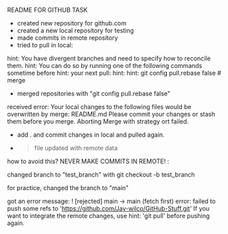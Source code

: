 README FOR GITHUB TASK

- created new repository for github.com
- created a new local repository for testing
- made commits in remote repository
- tried to pull in local:

hint: You have divergent branches and need to specify how to reconcile them.
hint: You can do so by running one of the following commands sometime before
hint: your next pull:
hint:
hint: git config pull.rebase false # merge

- merged repositories with "git config pull.rebase false"

received error: Your local changes to the following files would be overwritten by merge:
README.md
Please commit your changes or stash them before you merge.
Aborting
Merge with strategy ort failed.

- add . and commit changes in local and pulled again.
- > file updated with remote data

how to avoid this? NEVER MAKE COMMITS IN REMOTE! :

changed branch to "test_branch" with git checkout -b test_branch

for practice, changed the branch to "main"

got an error message: ! [rejected] main -> main (fetch first)
error: failed to push some refs to 'https://github.com/Jay-wilco/GitHub-Stuff.git'
If you want to integrate the remote changes, use
hint: 'git pull' before pushing again.
